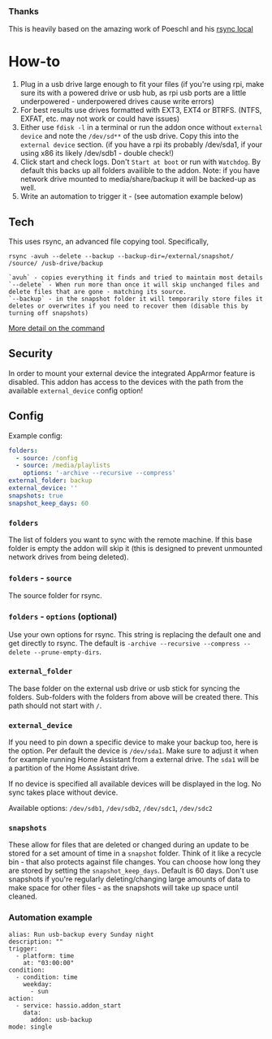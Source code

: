 ### Thanks
This is heavily based on the amazing work of Poeschl and his [rsync local](https://github.com/Poeschl/Hassio-Addons/tree/main/rsync-local)

# How-to
1. Plug in a usb drive large enough to fit your files (if you're using rpi, make sure its with a powered drive or usb hub, as rpi usb ports are a little underpowered - underpowered drives cause write errors)
2. For best results use drives formatted with EXT3, EXT4 or BTRFS. (NTFS, EXFAT, etc. may not work or could have issues)
3. Either use `fdisk -l` in a terminal or run the addon once without `external device` and note the `/dev/sd**` of the usb drive. Copy this into the `external device` section. (if you have a rpi its probably /dev/sda1, if your using x86 its likely /dev/sdb1 - double check!)
4. Click start and check logs. Don't `Start at boot` or run with `Watchdog`. By default this backs up all folders availible to the addon. Note: if you have network drive mounted to media/share/backup it will be backed-up as well.
5. Write an automation to trigger it - (see automation example below)

## Tech
This uses rsync, an advanced file copying tool. Specifically,

`rsync -avuh --delete --backup --backup-dir=/external/snapshot/ /source/ /usb-drive/backup`

    `avuh` - copies everything it finds and tried to maintain most details
    `--delete` - When run more than once it will skip unchanged files and delete files that are gone - matching its source.
    `--backup` - in the snapshot folder it will temporarily store files it deletes or overwrites if you need to recover them (disable this by turning off snapshots)

[More detail on the command](https://explainshell.com/explain?cmd=rsync+-avuh+--delete+--backup+--backup-dir%3D%2Fexternal%2Fsnapshot%2F+%2Fmedia%2F+%2Fexternal%2Fbackup)

## Security

In order to mount your external device the integrated AppArmor feature is disabled.
This addon has access to the devices with the path from the available `external_device` config option!

## Config

Example config:

```yaml
folders:
  - source: /config
  - source: /media/playlists
    options: '-archive --recursive --compress'
external_folder: backup
external_device: ''
snapshots: true
snapshot_keep_days: 60
```

### `folders`

The list of folders you want to sync with the remote machine. If this base folder is empty the addon will skip it (this is designed to prevent unmounted network drives from being deleted).

### `folders` - `source`

The source folder for rsync.

### `folders` - `options` (optional)

Use your own options for rsync. This string is replacing the default one and get directly to rsync. The default is `-archive --recursive --compress --delete --prune-empty-dirs`.

### `external_folder`

The base folder on the external usb drive or usb stick for syncing the folders. Sub-folders with the folders from above will be created there.
This path should not start with `/`.

### `external_device`

If you need to pin down a specific device to make your backup too, here is the option. Per default the device is `/dev/sda1`.
Make sure to adjust it when for example running Home Assistant from a external drive. The `sda1` will be a partition of the Home Assistant drive.

If no device is specified all available devices will be displayed in the log. No sync takes place without device.

Available options: `/dev/sdb1`, `/dev/sdb2`, `/dev/sdc1`, `/dev/sdc2`

### `snapshots`
These allow for files that are deleted or changed during an update to be stored for a set amount of time in a `snapshot` folder. Think of it like a recycle bin - that also protects against file changes. You can choose how long they are stored by setting the `snapshot_keep_days`. Default is 60 days. Don't use snapshots if you're regularly deleting/changing large amounts of data to make space for other files - as the snapshots will take up space until cleaned.

### Automation example
```
alias: Run usb-backup every Sunday night
description: ""
trigger:
  - platform: time
    at: "03:00:00"
condition:
  - condition: time
    weekday:
      - sun
action:
  - service: hassio.addon_start
    data:
      addon: usb-backup
mode: single
```